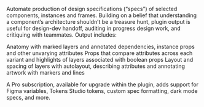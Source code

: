 Automate production of design specifications (“specs”) of selected components, instances and frames. Building on a belief that understanding a component’s architecture shouldn’t be a treasure hunt, plugin output is useful for design-dev handoff, auditing in progress design work, and critiquing with teammates. Output includes:

Anatomy with marked layers and annotated dependencies, instance props and other unvarying attributes
Props that compare attributes across each variant and highlights of layers associated with boolean props
Layout and spacing of layers with autolayout, describing attributes and annotating artwork with markers and lines

A Pro subscription, available for upgrade within the plugin, adds support for Figma variables, Tokens Studio tokens, custom spec formatting, dark mode specs, and more.

